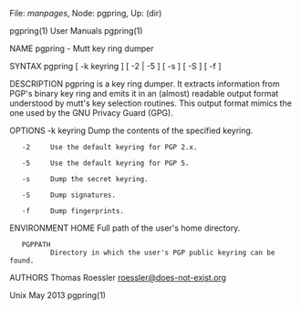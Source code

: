 File: *manpages*,  Node: pgpring,  Up: (dir)

pgpring(1)                       User Manuals                       pgpring(1)



NAME
       pgpring - Mutt key ring dumper


SYNTAX
       pgpring [ -k keyring ] [ -2 | -5 ] [ -s ] [ -S ] [ -f ]


DESCRIPTION
       pgpring  is  a  key  ring  dumper.   It extracts information from PGP's
       binary key ring and emits it in  an  (almost)  readable  output  format
       understood by mutt's key selection routines.  This output format mimics
       the one used by the GNU Privacy Guard (GPG).


OPTIONS
       -k keyring
              Dump the contents of the specified keyring.

       -2     Use the default keyring for PGP 2.x.

       -5     Use the default keyring for PGP 5.

       -s     Dump the secret keyring.

       -S     Dump signatures.

       -f     Dump fingerprints.


ENVIRONMENT
       HOME   Full path of the user's home directory.

       PGPPATH
              Directory in which the user's PGP public keyring can be found.


AUTHORS
       Thomas Roessler <roessler@does-not-exist.org>




Unix                               May 2013                         pgpring(1)

